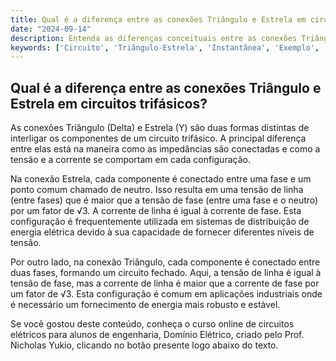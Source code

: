 ```yaml
---
title: Qual é a diferença entre as conexões Triângulo e Estrela em circuitos trifásicos?
date: "2024-09-14"
description: Entenda as diferenças conceituais entre as conexões Triângulo e Estrela em circuitos trifásicos.
keywords: ['Circuito', 'Triângulo-Estrela', 'Instantânea', 'Exemplo', 'Aplicação', 'Potência', 'Conceito']
---
```


## Qual é a diferença entre as conexões Triângulo e Estrela em circuitos trifásicos?

As conexões Triângulo (Delta) e Estrela (Y) são duas formas distintas de interligar os componentes de um circuito trifásico. A principal diferença entre elas está na maneira como as impedâncias são conectadas e como a tensão e a corrente se comportam em cada configuração.

Na conexão Estrela, cada componente é conectado entre uma fase e um ponto comum chamado de neutro. Isso resulta em uma tensão de linha (entre fases) que é maior que a tensão de fase (entre uma fase e o neutro) por um fator de √3. A corrente de linha é igual à corrente de fase. Esta configuração é frequentemente utilizada em sistemas de distribuição de energia elétrica devido à sua capacidade de fornecer diferentes níveis de tensão.

Por outro lado, na conexão Triângulo, cada componente é conectado entre duas fases, formando um circuito fechado. Aqui, a tensão de linha é igual à tensão de fase, mas a corrente de linha é maior que a corrente de fase por um fator de √3. Esta configuração é comum em aplicações industriais onde é necessário um fornecimento de energia mais robusto e estável.

Se você gostou deste conteúdo, conheça o curso online de circuitos elétricos para alunos de engenharia, Domínio Elétrico, criado pelo Prof. Nicholas Yukio, clicando no botão presente logo abaixo do texto.